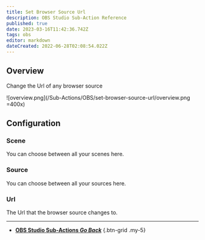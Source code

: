 ```yaml
---
title: Set Browser Source Url
description: OBS Studio Sub-Action Reference
published: true
date: 2023-03-16T11:42:36.742Z
tags: obs
editor: markdown
dateCreated: 2022-06-28T02:08:54.022Z
---
```


## Overview
Change the Url of any browser source

![overview.png](/Sub-Actions/OBS/set-browser-source-url/overview.png =400x)

## Configuration
### Scene
You can choose between all your scenes here.

### Source
You can choose between all your sources here.

### Url
The Url that the browser source changes to.

---

- [<i class="mdi mdi-chevron-left"></i> **OBS Studio Sub-Actions *Go Back***](/Sub-Actions/OBS)
{.btn-grid .my-5}